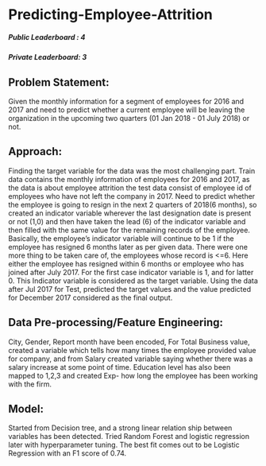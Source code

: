 # Predicting-Employee-Attrition

##### Public Leaderboard : 4
##### Private Leaderboard: 3

## Problem Statement: 
Given the monthly information for a segment of employees for 2016 and 2017 and need to predict whether a current employee will be leaving the organization in the upcoming two quarters (01 Jan 2018 - 01 July 2018) or not.
## Approach:
Finding the target variable for the data was the most challenging part.
Train data contains the monthly information of employees for 2016 and 2017, as the data is about employee attrition the test data consist of employee id of employees who have not left the company in 2017. 
Need to predict whether the employee is going to resign in the next 2 quarters of 2018(6 months), so created an indicator variable wherever the last designation date is present or not (1,0) and then have taken the lead (6) of the indicator variable and then filled with the same value for the remaining records of the employee. Basically, the employee’s indicator variable will continue to be 1 if the employee has resigned 6 months later as per given data. There were one more thing to be taken care of, the employees whose record is <=6. Here either the employee has resigned within 6 months or employee who has joined after July 2017. For the first case indicator variable is 1, and for latter 0. This Indicator variable is considered as the target variable.
Using the data after Jul 2017 for Test, predicted the target values and the value predicted for December 2017 considered as the final output.
## Data Pre-processing/Feature Engineering: 
City, Gender, Report month have been encoded, For Total Business value, created a variable which tells how many times the employee provided value for company, and from Salary created variable saying whether there was a salary increase at some point of time. Education level has also been mapped to 1,2,3 and created Exp- how long the employee has been working with the firm.
## Model: 
Started from Decision tree, and a strong linear relation ship between variables has been detected. Tried Random Forest and logistic regression later with hyperparameter tuning.
The best fit comes out to be Logistic Regression with an F1 score of 0.74.
